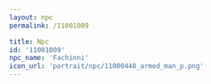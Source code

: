 ```yaml
---
layout: npc
permalink: /11001009

title: Npc
id: '11001009'
npc_name: 'Fachinni'
icon_url: 'portrait/npc/11000448_armed_man_p.png'
---
```

